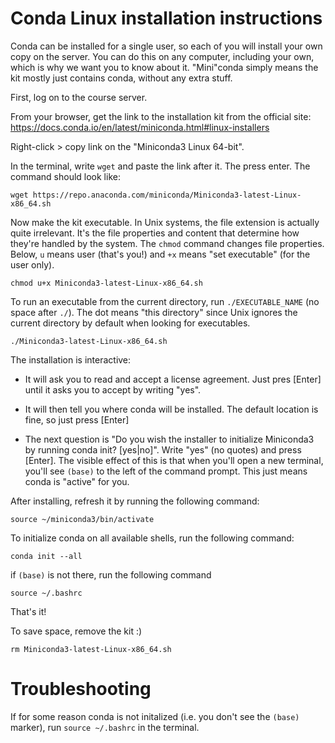 # Conda Linux installation instructions

Conda can be installed for a single user, so each of you will install your own copy on the server.
You can do this on any computer, including your own, which is why we want you to know about it.
"Mini"conda simply means the kit mostly just contains conda, without any extra stuff.

First, log on to the course server.

From your browser, get the link to the installation kit from the official site:
https://docs.conda.io/en/latest/miniconda.html#linux-installers

Right-click > copy link on the "Miniconda3 Linux 64-bit".

In the terminal, write `wget` and paste the link after it. The press enter.
The command should look like:

```
wget https://repo.anaconda.com/miniconda/Miniconda3-latest-Linux-x86_64.sh
```

Now make the kit executable. In Unix systems, the file extension is actually quite irrelevant.
It's the file properties and content that determine how they're handled by the system.
The `chmod` command changes file properties. 
Below, `u` means user (that's you!) and `+x` means "set executable" (for the user only).

```
chmod u+x Miniconda3-latest-Linux-x86_64.sh
```

To run an executable from the current directory, run `./EXECUTABLE_NAME` (no space after `./`).
The dot means "this directory" since Unix ignores the current directory by default when looking for executables.

```
./Miniconda3-latest-Linux-x86_64.sh
```



The installation is interactive:

- It will ask you to read and accept a license agreement.
Just pres [Enter] until it asks you to accept by writing "yes".

- It will then tell you where conda will be installed. 
The default location is fine, so just press [Enter]

- The next question is "Do you wish the installer to initialize Miniconda3
by running conda init? [yes|no]". Write "yes" (no quotes) and press [Enter].
The visible effect of this is that when you'll open a new terminal, you'll see
`(base)` to the left of the command prompt. This just means conda is "active" for you.



After installing, refresh it by running the following command:

```
source ~/miniconda3/bin/activate
```

To initialize conda on all available shells, run the following command:

```
conda init --all
```

if `(base)` is not there, run the following command

```
source ~/.bashrc
```


That's it!

To save space, remove the kit :)


```
rm Miniconda3-latest-Linux-x86_64.sh
```

# Troubleshooting 

If for some reason conda is not initalized (i.e. you don't see the `(base)` marker),
run `source ~/.bashrc` in the terminal.



